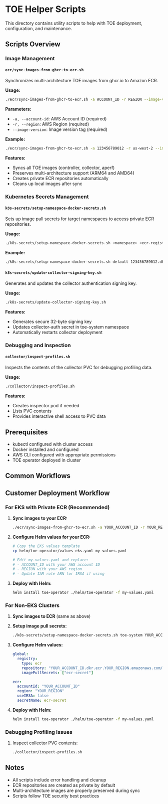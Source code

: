 # TOE Helper Scripts

This directory contains utility scripts to help with TOE deployment, configuration, and maintenance.

## Scripts Overview

### Image Management

#### `ecr/sync-images-from-ghcr-to-ecr.sh`
Synchronizes multi-architecture TOE images from ghcr.io to Amazon ECR.

**Usage:**
```bash
./ecr/sync-images-from-ghcr-to-ecr.sh -a ACCOUNT_ID -r REGION --image-version VERSION
```

**Parameters:**
- `-a, --account-id`: AWS Account ID (required)
- `-r, --region`: AWS Region (required)
- `--image-version`: Image version tag (required)

**Example:**
```bash
./ecr/sync-images-from-ghcr-to-ecr.sh -a 123456789012 -r us-west-2 --image-version 1.1.4-beta
```

**Features:**
- Syncs all TOE images (controller, collector, aperf)
- Preserves multi-architecture support (ARM64 and AMD64)
- Creates private ECR repositories automatically
- Cleans up local images after sync

### Kubernetes Secrets Management

#### `k8s-secrets/setup-namespace-docker-secrets.sh`
Sets up image pull secrets for target namespaces to access private ECR repositories.

**Usage:**
```bash
./k8s-secrets/setup-namespace-docker-secrets.sh <namespace> <ecr-registry> <region> [secret-name]
```

**Example:**
```bash
./k8s-secrets/setup-namespace-docker-secrets.sh default 123456789012.dkr.ecr.us-west-2.amazonaws.com us-west-2
```

#### `k8s-secrets/update-collector-signing-key.sh`
Generates and updates the collector authentication signing key.

**Usage:**
```bash
./k8s-secrets/update-collector-signing-key.sh
```

**Features:**
- Generates secure 32-byte signing key
- Updates collector-auth secret in toe-system namespace
- Automatically restarts collector deployment

### Debugging and Inspection

#### `collector/inspect-profiles.sh`
Inspects the contents of the collector PVC for debugging profiling data.

**Usage:**
```bash
./collector/inspect-profiles.sh
```

**Features:**
- Creates inspector pod if needed
- Lists PVC contents
- Provides interactive shell access to PVC data

## Prerequisites

- kubectl configured with cluster access
- Docker installed and configured
- AWS CLI configured with appropriate permissions
- TOE operator deployed in cluster

## Common Workflows

## Customer Deployment Workflow

### For EKS with Private ECR (Recommended)

1. **Sync images to your ECR:**
   ```bash
   ./ecr/sync-images-from-ghcr-to-ecr.sh -a YOUR_ACCOUNT_ID -r YOUR_REGION --image-version 1.1.4-beta
   ```

2. **Configure Helm values for your ECR:**
   ```bash
   # Copy the EKS values template
   cp helm/toe-operator/values-eks.yaml my-values.yaml
   
   # Edit my-values.yaml and replace:
   # - ACCOUNT_ID with your AWS account ID
   # - REGION with your AWS region
   # - Update IAM role ARN for IRSA if using
   ```

3. **Deploy with Helm:**
   ```bash
   helm install toe-operator ./helm/toe-operator -f my-values.yaml
   ```

### For Non-EKS Clusters

1. **Sync images to ECR** (same as above)

2. **Setup image pull secrets:**
   ```bash
   ./k8s-secrets/setup-namespace-docker-secrets.sh toe-system YOUR_ACCOUNT_ID.dkr.ecr.YOUR_REGION.amazonaws.com YOUR_REGION
   ```

3. **Configure Helm values:**
   ```yaml
   global:
     registry:
       type: ecr
       repository: "YOUR_ACCOUNT_ID.dkr.ecr.YOUR_REGION.amazonaws.com/codriverlabs/ce"
       imagePullSecrets: ["ecr-secret"]
   
   ecr:
     accountId: "YOUR_ACCOUNT_ID"
     region: "YOUR_REGION"
     useIRSA: false
     secretName: ecr-secret
   ```

4. **Deploy with Helm:**
   ```bash
   helm install toe-operator ./helm/toe-operator -f my-values.yaml
   ```

### Debugging Profiling Issues
1. Inspect collector PVC contents:
   ```bash
   ./collector/inspect-profiles.sh
   ```

## Notes

- All scripts include error handling and cleanup
- ECR repositories are created as private by default
- Multi-architecture images are properly preserved during sync
- Scripts follow TOE security best practices

